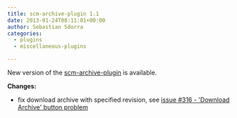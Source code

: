 ```yaml
---
title: scm-archive-plugin 1.1
date: 2013-01-24T08:11:01+00:00
author: Sebastian Sdorra
categories:
  - plugins
  - miscellaneous-plugins

---
```

New version of the [scm-archive-plugin](https://bitbucket.org/sdorra/scm-archive-plugin) is available.

**Changes:**

- fix download archive with specified revision, see [issue #316 - 'Download Archive' button problem](https://github.com/scm-manager/scm-manager/issues/316)
